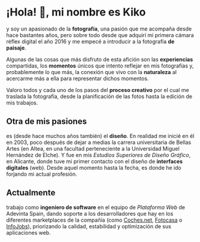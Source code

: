 # ¡Hola! 👋, mi nombre es Kiko

y soy un apasionado de la **fotografía**, una pasión que me acompaña desde hace bastantes años, pero sobre todo desde que adquirí mi primera cámara réflex digital el año 2016 y me empecé a introducir a la fotografía **de paisaje**.

Algunas de las cosas que más disfruto de esta afición son las **experiencias** compartidas, los **momentos** únicos que intento reflejar en mis fotografías y, probablemente lo que más, la conexión que vivo con la **naturaleza** al acercarme más a ella para representar dichos momentos.

Valoro todos y cada uno de los pasos del **proceso creativo** por el cual me traslada la fotografía, desde la planificación de las fotos hasta la edición de mis trabajos.

## Otra de mis pasiones

es (desde hace muchos años también) el **diseño**. En realidad me inicié en él en 2003, poco después de dejar a medias la carrera universitaria de Bellas Artes (en Altea, en una facultad perteneciente a la Universidad Miguel Hernández de Elche). Y fue en mis _Estudios Superiores de Diseño Gráfico_, en Alicante, donde tuve mi primer contacto con el diseño de **interfaces digitales** (web). Desde aquel momento hasta la fecha, es donde he ido forjando mi actual profesión.

## Actualmente

trabajo como **ingeniero de software** en el equipo de _Plataforma Web_ de Adevinta Spain, dando soporte a los desarrolladores que hay en los diferentes marketplaces de la compañía (como [Coches.net](https://www.coches.net/), [Fotocasa](https://www.fotocasa.es/es/) o [InfoJobs](https://www.infojobs.net/)), priorizando la calidad, estabilidad y optimización de sus aplicaciones web.
